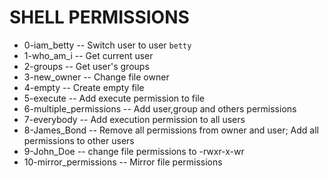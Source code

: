 # SHELL PERMISSIONS
  - 0-iam_betty -- Switch user to user `betty`
  - 1-who_am_i -- Get current user
  - 2-groups -- Get user's groups
  - 3-new_owner -- Change file owner
  - 4-empty -- Create empty file
  - 5-execute -- Add execute permission to file
  - 6-multiple_permissions -- Add user,group and others permissions
  - 7-everybody -- Add execution permission to all users
  - 8-James_Bond -- Remove all permissions from owner and user; Add all permissions to other users
  - 9-John_Doe -- change file permissions to -rwxr-x-wr
  - 10-mirror_permissions -- Mirror file permissions
